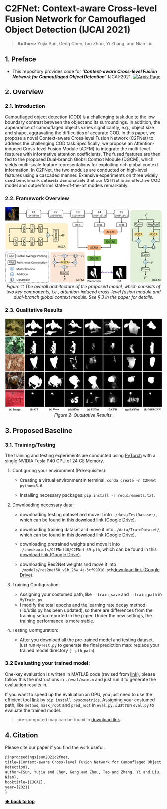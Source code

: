 # C2FNet: Context-aware Cross-level Fusion Network for Camouflaged Object Detection (IJCAI 2021)

> **Authors:** 
> Yujia Sun,
> Geng Chen,
> Tao Zhou,
> Yi Zhang,
> and Nian Liu.

## 1. Preface

- This repository provides code for "_**Context-aware Cross-level Fusion Network for Camouflaged Object Detection**_" IJCAI-2021. [![Arxiv Page](https://img.shields.io/badge/Arxiv-2105.12555-red?style=flat-square)](https://arxiv.org/abs/2105.12555)

## 2. Overview

### 2.1. Introduction
Camouflaged object detection (COD) is a challenging task due to the low boundary contrast between the object and its surroundings. In addition, the appearance of camouflaged objects varies significantly, e.g., object size and shape, aggravating the difficulties of accurate COD. In this paper, we propose a novel Context-aware Cross-level Fusion Network (C2FNet) to address the challenging COD task.Specifically, we propose an Attention-induced Cross-level Fusion Module (ACFM) to integrate the multi-level features with informative attention coefficients. The fused features are then fed to the proposed Dual-branch Global Context Module (DGCM), which yields multi-scale feature representations for exploiting rich global context information. In C2FNet, the two modules are conducted on high-level features using a cascaded manner. Extensive experiments on three widely used benchmark datasets demonstrate that our C2FNet is an effective COD model and outperforms state-of-the-art models remarkably. 

### 2.2. Framework Overview

<p align="center">
    <img src="Images/net.png"/> <br />
    <em> 
    Figure 1: The overall architecture of the proposed model, which consists of two key components, i.e., attention-induced cross-level fusion module and dual-branch global context module. See § 3 in the paper for details.
    </em>
</p>

### 2.3. Qualitative Results

<p align="center">
    <img src="Images/results.png"/> <br />
    <em> 
    Figure 2: Qualitative Results.
    </em>
</p>

## 3. Proposed Baseline

### 3.1. Training/Testing

The training and testing experiments are conducted using [PyTorch](https://github.com/pytorch/pytorch) with 
a single NVIDIA Tesla P40 GPU of 24 GB Memory.

1. Configuring your environment (Prerequisites):
    
    + Creating a virtual environment in terminal: `conda create -n C2FNet python=3.6`.
    
    + Installing necessary packages: `pip install -r requirements.txt`.

1. Downloading necessary data:

    + downloading testing dataset and move it into `./data/TestDataset/`, 
    which can be found in this [download link (Google Drive)](https://drive.google.com/file/d/1QEGnP9O7HbN_2tH999O3HRIsErIVYalx/view?usp=sharing).
    
    + downloading training dataset and move it into `./data/TrainDataset/`, 
    which can be found in this [download link (Google Drive)](https://drive.google.com/file/d/1Kifp7I0n9dlWKXXNIbN7kgyokoRY4Yz7/view?usp=sharing).
    
    + downloading pretrained weights and move it into `./checkpoints/C2FNet40/C2FNet-39.pth`, 
    which can be found in this [download link (Google Drive)](https://drive.google.com/file/d/1zG7FjmYwpSagjXG3yhLUA5sjlvEvQvJl/view?usp=sharing).
    
    + downloading Res2Net weights and move it into `./models/res2net50_v1b_26w_4s-3cf99910.pth`[download link (Google Drive)](https://drive.google.com/file/d/1_1N-cx1UpRQo7Ybsjno1PAg4KE1T9e5J/view?usp=sharing).

1. Training Configuration:

    + Assigning your costumed path, like `--train_save` and `--train_path` in `MyTrain.py`.
    + I modify the total epochs and the learning rate decay method (lib/utils.py has been updated), so there are differences from the training setup reported in the paper. Under the new settings, the training performance is more stable.

1. Testing Configuration:

    + After you download all the pre-trained model and testing dataset, just run `MyTest.py` to generate the final prediction map: 
    replace your trained model directory (`--pth_path`).

### 3.2 Evaluating your trained model:

One-key evaluation is written in MATLAB code (revised from [link](https://github.com/DengPingFan/CODToolbox)), 
please follow this the instructions in `./eval/main.m` and just run it to generate the evaluation results in.

If you want to speed up the evaluation on GPU, you just need to use the efficient tool [link](https://github.com/DengPingFan/CODToolbox) by `pip install pysodmetrics`.
Assigning your costumed path, like `method`, `mask_root` and `pred_root` in `eval.py`.
Just run `eval.py` to evaluate the trained model.

> pre-computed map can be found in [download link](https://drive.google.com/file/d/1l_qaEOWNaZVyEu7rk9K_C9Pcuicay0uk/view?usp=sharing).


## 4. Citation

Please cite our paper if you find the work useful: 

	@inproceedings{sun2021c2fnet,
	title={Context-aware Cross-level Fusion Network for Camouflaged Object Detection},
	author={Sun, Yujia and Chen, Geng and Zhou, Tao and Zhang, Yi and Liu, Nian},
	booktitle={IJCAI},
	year={2021}
	}

**[⬆ back to top](#0-preface)**
